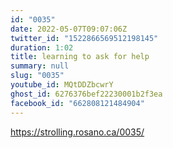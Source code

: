 ```yaml
---
id: "0035"
date: 2022-05-07T09:07:06Z
twitter_id: "1522866569512198145"
duration: 1:02
title: learning to ask for help
summary: null
slug: "0035"
youtube_id: MQtDDZbcwrY
ghost_id: 6276376bef22230001b2f3ea
facebook_id: "662808121484904"
---
```

https://strolling.rosano.ca/0035/

